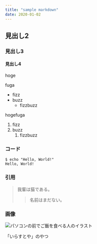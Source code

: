 ```yaml
---
title: "sample markdown"
date: 2020-01-02
---
```


## 見出し2

### 見出し3

#### 見出し4

hoge

fuga

- fizz
- buzz
    - fizzbuzz

hogefuga

1. fizz
1. buzz
    1. fizzbuzz

### コード
``` shell
$ echo "Hello, World!"
Hello, World!
```

### 引用
> 我輩は猫である。
>> 名前はまだない。

### 画像
![パソコンの前でご飯を食べる人のイラスト](https://3.bp.blogspot.com/-Rs9jHGYI7C0/VY4W19JyVQI/AAAAAAAAuuU/fEBvUL9Flz8/s800/syokuji_computer.png)

「いらすとや」のやつ
